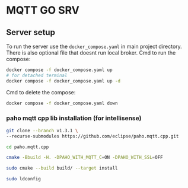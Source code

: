 # MQTT GO SRV

## Server setup
To run the server use the `docker_compose.yaml` in main project directory. There is also optional file that doesnt run local broker.
Cmd to run the compose:
```bash
docker compose -f docker_compose.yaml up
# for detached terminal
docker compose -f docker_compose.yaml up -d
```
Cmd to delete the compose:
```bash
docker compose -f docker_compose.yaml down
```

### paho mqtt cpp lib installation (for intellisense)

```bash
git clone --branch v1.3.1 \
--recurse-submodules https://github.com/eclipse/paho.mqtt.cpp.git

cd paho.mqtt.cpp

cmake -Bbuild -H. -DPAHO_WITH_MQTT_C=ON -DPAHO_WITH_SSL=OFF

sudo cmake --build build/ --target install

sudo ldconfig
```